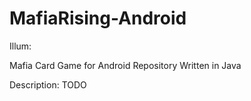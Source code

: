 # MafiaRising-Android

Illum:

Mafia Card Game for Android Repository
Written in Java

Description:
  TODO
